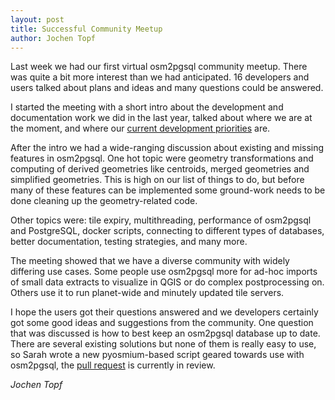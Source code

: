 ```yaml
---
layout: post
title: Successful Community Meetup
author: Jochen Topf
---
```


Last week we had our first virtual osm2pgsql community meetup. There was quite
a bit more interest than we had anticipated. 16 developers and users talked
about plans and ideas and many questions could be answered.

I started the meeting with a short intro about the development and
documentation work we did in the last year, talked about where we are at the
moment, and where our [current development
priorities](https://osm2pgsql.org/contribute/road-map.html) are.

After the intro we had a wide-ranging discussion about existing and missing
features in osm2pgsql. One hot topic were geometry transformations and
computing of derived geometries like centroids, merged geometries and
simplified geometries. This is high on our list of things to do, but before
many of these features can be implemented some ground-work needs to be done
cleaning up the geometry-related code.

Other topics were: tile expiry, multithreading, performance of osm2pgsql and
PostgreSQL, docker scripts, connecting to different types of databases, better
documentation, testing strategies, and many more.

The meeting showed that we have a diverse community with widely differing use
cases. Some people use osm2pgsql more for ad-hoc imports of small data extracts
to visualize in QGIS or do complex postprocessing on. Others use it to run
planet-wide and minutely updated tile servers.

I hope the users got their questions answered and we developers certainly got
some good ideas and suggestions from the community. One question that was
discussed is how to best keep an osm2pgsql database up to date. There are
several existing solutions but none of them is really easy to use, so Sarah
wrote a new pyosmium-based script geared towards use with osm2pgsql, the [pull
request](https://github.com/osm2pgsql-dev/osm2pgsql/pull/1411) is currently in
review.

*Jochen Topf*

